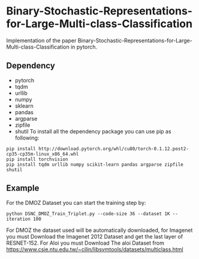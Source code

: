 # Binary-Stochastic-Representations-for-Large-Multi-class-Classification

Implementation of the paper Binary-Stochastic-Representations-for-Large-Multi-class-Classification in pytorch.


## Dependency ##
* pytorch
* tqdm
* urllib
* numpy
* sklearn
* pandas
* argparse
* zipfile
* shutil
To install all the dependency package you can use pip as following:
```
pip install http://download.pytorch.org/whl/cu80/torch-0.1.12.post2-cp35-cp35m-linux_x86_64.whl 
pip install torchvision
pip install tqdm urllib numpy scikit-learn pandas argparse zipfile shutil
```
## Example ##

For the DMOZ Dataset you can start the training step by: 

```
python DSNC_DMOZ_Train_Triplet.py --code-size 36 --dataset 1K --iteration 100
```
For DMOZ the dataset used will be automatically downloaded, for Imagenet you must Download the Imagenet 2012 Dataset and get the last layer of RESNET-152. For Aloi you must Download The aloi Dataset from https://www.csie.ntu.edu.tw/~cjlin/libsvmtools/datasets/multiclass.html
